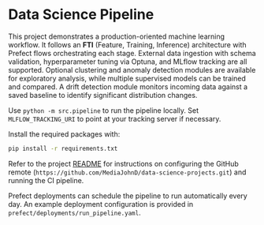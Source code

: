 # Data Science Pipeline

This project demonstrates a production-oriented machine learning workflow. It
follows an **FTI** (Feature, Training, Inference) architecture with Prefect
flows orchestrating each stage. External data ingestion with schema validation,
hyperparameter tuning via Optuna, and MLflow tracking are all supported.
Optional clustering and anomaly detection modules are available for exploratory
analysis, while multiple supervised models can be trained and compared. A
drift detection module monitors incoming data against a saved baseline to
identify significant distribution changes.

Use `python -m src.pipeline` to run the pipeline locally. Set
`MLFLOW_TRACKING_URI` to point at your tracking server if necessary.

Install the required packages with:

```bash
pip install -r requirements.txt
```

Refer to the project [README](../README.md) for instructions on configuring the
GitHub remote (`https://github.com/MediaJohnD/data-science-projects.git`) and
running the CI pipeline.

Prefect deployments can schedule the pipeline to run automatically every day.
An example deployment configuration is provided in
`prefect/deployments/run_pipeline.yaml`.
